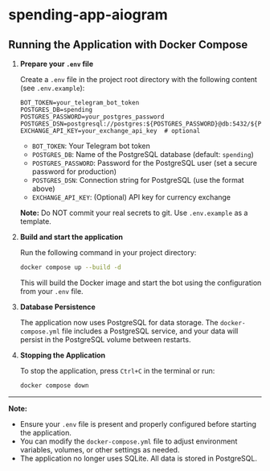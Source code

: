# spending-app-aiogram

## Running the Application with Docker Compose



1. **Prepare your `.env` file**

   Create a `.env` file in the project root directory with the following content (see `.env.example`):

   ```
   BOT_TOKEN=your_telegram_bot_token
   POSTGRES_DB=spending
   POSTGRES_PASSWORD=your_postgres_password
   POSTGRES_DSN=postgresql://postgres:${POSTGRES_PASSWORD}@db:5432/${POSTGRES_DB}
   EXCHANGE_API_KEY=your_exchange_api_key  # optional
   ```

   - `BOT_TOKEN`: Your Telegram bot token
   - `POSTGRES_DB`: Name of the PostgreSQL database (default: `spending`)
   - `POSTGRES_PASSWORD`: Password for the PostgreSQL user (set a secure password for production)
   - `POSTGRES_DSN`: Connection string for PostgreSQL (use the format above)
   - `EXCHANGE_API_KEY`: (Optional) API key for currency exchange

   **Note:** Do NOT commit your real secrets to git. Use `.env.example` as a template.

2. **Build and start the application**

   Run the following command in your project directory:

   ```bash
   docker compose up --build -d
   ```

   This will build the Docker image and start the bot using the configuration from your `.env` file.

3. **Database Persistence**

   The application now uses PostgreSQL for data storage. The `docker-compose.yml` file includes a PostgreSQL service, and your data will persist in the PostgreSQL volume between restarts.

4. **Stopping the Application**

   To stop the application, press `Ctrl+C` in the terminal or run:

   ```bash
   docker compose down
   ```

---

**Note:**

- Ensure your `.env` file is present and properly configured before starting the application.
- You can modify the `docker-compose.yml` file to adjust environment variables, volumes, or other settings as needed.
- The application no longer uses SQLite. All data is stored in PostgreSQL.